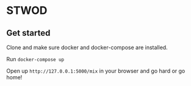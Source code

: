 # STWOD

## Get started
Clone and make sure docker and docker-compose are installed.
	
Run `docker-compose up`

Open up `http://127.0.0.1:5000/mix` in your browser and go hard or go home!
